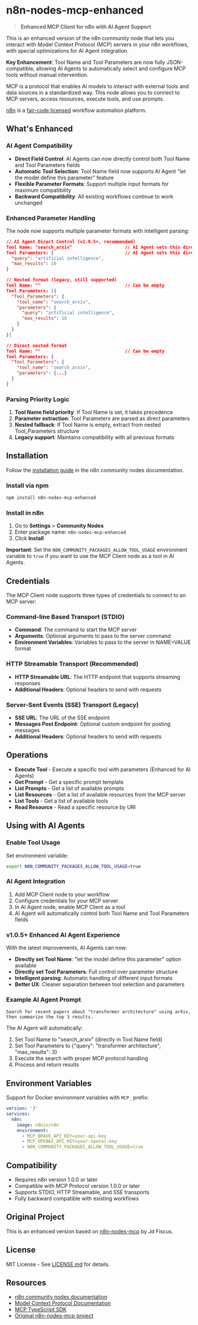 # n8n-nodes-mcp-enhanced

> **Enhanced MCP Client for n8n with AI Agent Support**

This is an enhanced version of the n8n community node that lets you interact with Model Context Protocol (MCP) servers in your n8n workflows, with special optimizations for AI Agent integration.

**Key Enhancement**: Tool Name and Tool Parameters are now fully JSON-compatible, allowing AI Agents to automatically select and configure MCP tools without manual intervention.

MCP is a protocol that enables AI models to interact with external tools and data sources in a standardized way. This node allows you to connect to MCP servers, access resources, execute tools, and use prompts.

[n8n](https://n8n.io/) is a [fair-code licensed](https://docs.n8n.io/reference/license/) workflow automation platform.

## What's Enhanced

### AI Agent Compatibility
- **Direct Field Control**: AI Agents can now directly control both Tool Name and Tool Parameters fields
- **Automatic Tool Selection**: Tool Name field now supports AI Agent "let the model define this parameter" feature
- **Flexible Parameter Formats**: Support multiple input formats for maximum compatibility
- **Backward Compatibility**: All existing workflows continue to work unchanged

### Enhanced Parameter Handling
The node now supports multiple parameter formats with intelligent parsing:

```json
// AI Agent Direct Control (v1.0.5+, recommended)
Tool Name: "search_arxiv"                    // AI Agent sets this directly
Tool Parameters: {                           // AI Agent sets this directly
  "query": "artificial intelligence",
  "max_results": 10
}

// Nested format (legacy, still supported)
Tool Name: ""                                // Can be empty
Tool Parameters: [{
  "Tool_Parameters": {
    "tool_name": "search_arxiv", 
    "parameters": {
      "query": "artificial intelligence",
      "max_results": 10
    }
  }
}]

// Direct nested format
Tool Name: ""                                // Can be empty  
Tool Parameters: {
  "Tool_Parameters": {
    "tool_name": "search_arxiv",
    "parameters": {...}
  }
}
```

### Parsing Priority Logic
1. **Tool Name field priority**: If Tool Name is set, it takes precedence
2. **Parameter extraction**: Tool Parameters are parsed as direct parameters
3. **Nested fallback**: If Tool Name is empty, extract from nested Tool_Parameters structure
4. **Legacy support**: Maintains compatibility with all previous formats

## Installation

Follow the [installation guide](https://docs.n8n.io/integrations/community-nodes/installation/) in the n8n community nodes documentation.

### Install via npm
```bash
npm install n8n-nodes-mcp-enhanced
```

### Install in n8n
1. Go to **Settings** > **Community Nodes**
2. Enter package name: `n8n-nodes-mcp-enhanced`
3. Click **Install**

**Important**: Set the `N8N_COMMUNITY_PACKAGES_ALLOW_TOOL_USAGE` environment variable to `true` if you want to use the MCP Client node as a tool in AI Agents.

## Credentials

The MCP Client node supports three types of credentials to connect to an MCP server:

### Command-line Based Transport (STDIO)
- **Command**: The command to start the MCP server
- **Arguments**: Optional arguments to pass to the server command  
- **Environment Variables**: Variables to pass to the server in NAME=VALUE format

### HTTP Streamable Transport (Recommended)
- **HTTP Streamable URL**: The HTTP endpoint that supports streaming responses
- **Additional Headers**: Optional headers to send with requests

### Server-Sent Events (SSE) Transport (Legacy)
- **SSE URL**: The URL of the SSE endpoint
- **Messages Post Endpoint**: Optional custom endpoint for posting messages
- **Additional Headers**: Optional headers to send with requests

## Operations

- **Execute Tool** - Execute a specific tool with parameters (Enhanced for AI Agents)
- **Get Prompt** - Get a specific prompt template
- **List Prompts** - Get a list of available prompts
- **List Resources** - Get a list of available resources from the MCP server
- **List Tools** - Get a list of available tools
- **Read Resource** - Read a specific resource by URI

## Using with AI Agents

### Enable Tool Usage
Set environment variable:
```bash
export N8N_COMMUNITY_PACKAGES_ALLOW_TOOL_USAGE=true
```

### AI Agent Integration
1. Add MCP Client node to your workflow
2. Configure credentials for your MCP server
3. In AI Agent node, enable MCP Client as a tool
4. AI Agent will automatically control both Tool Name and Tool Parameters fields

### v1.0.5+ Enhanced AI Agent Experience
With the latest improvements, AI Agents can now:
- **Directly set Tool Name**: "let the model define this parameter" option available
- **Directly set Tool Parameters**: Full control over parameter structure
- **Intelligent parsing**: Automatic handling of different input formats
- **Better UX**: Cleaner separation between tool selection and parameters

### Example AI Agent Prompt
```
Search for recent papers about "transformer architecture" using arXiv, 
then summarize the top 3 results.
```

The AI Agent will automatically:
1. Set Tool Name to "search_arxiv" (directly in Tool Name field)
2. Set Tool Parameters to {"query": "transformer architecture", "max_results": 3}
3. Execute the search with proper MCP protocol handling
4. Process and return results

## Environment Variables

Support for Docker environment variables with `MCP_` prefix:

```yaml
version: '3'
services:
  n8n:
    image: n8nio/n8n
    environment:
      - MCP_BRAVE_API_KEY=your-api-key
      - MCP_OPENAI_API_KEY=your-openai-key
      - N8N_COMMUNITY_PACKAGES_ALLOW_TOOL_USAGE=true
```

## Compatibility

- Requires n8n version 1.0.0 or later
- Compatible with MCP Protocol version 1.0.0 or later
- Supports STDIO, HTTP Streamable, and SSE transports
- Fully backward compatible with existing workflows

## Original Project

This is an enhanced version based on [n8n-nodes-mcp](https://github.com/nerding-io/n8n-nodes-mcp) by Jd Fiscus.

## License

MIT License - See [LICENSE.md](LICENSE.md) for details.

## Resources

* [n8n community nodes documentation](https://docs.n8n.io/integrations/community-nodes/)
* [Model Context Protocol Documentation](https://modelcontextprotocol.io/docs/)
* [MCP TypeScript SDK](https://github.com/modelcontextprotocol/typescript-sdk)
* [Original n8n-nodes-mcp project](https://github.com/nerding-io/n8n-nodes-mcp)